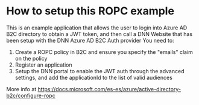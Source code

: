 # How to setup this ROPC example

This is an example application that allows the user to login into Azure AD B2C directory
to obtain a JWT token, and then call a DNN Website that has been setup with the 
DNN Azure AD B2C Auth provider
You need to:
1. Create a ROPC policy in B2C and ensure you specify the "emails" claim on the policy
2. Register an application
3. Setup the DNN portal to enable the JWT auth through the advanced settings, and add the applicationId 
to the list of valid audiences

More info at https://docs.microsoft.com/es-es/azure/active-directory-b2c/configure-ropc
